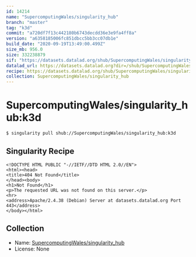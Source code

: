 ```yaml
---
id: 14214
name: "SupercomputingWales/singularity_hub"
branch: "master"
tag: "k3d"
commit: "a720df7f13c442180b6743decdd36e3e9fa4ff8a"
version: "a6358185006fc851dbcc5bb3cc07db1e"
build_date: "2020-09-19T13:49:00.499Z"
size_mb: 956.0
size: 332238879
sif: "https://datasets.datalad.org/shub/SupercomputingWales/singularity_hub/k3d/2020-09-19-a720df7f-a6358185/a6358185006fc851dbcc5bb3cc07db1e.sif"
datalad_url: https://datasets.datalad.org?dir=/shub/SupercomputingWales/singularity_hub/k3d/2020-09-19-a720df7f-a6358185/
recipe: https://datasets.datalad.org/shub/SupercomputingWales/singularity_hub/k3d/2020-09-19-a720df7f-a6358185/Singularity
collection: SupercomputingWales/singularity_hub
---
```


# SupercomputingWales/singularity_hub:k3d

```bash
$ singularity pull shub://SupercomputingWales/singularity_hub:k3d
```

## Singularity Recipe

```singularity
<!DOCTYPE HTML PUBLIC "-//IETF//DTD HTML 2.0//EN">
<html><head>
<title>404 Not Found</title>
</head><body>
<h1>Not Found</h1>
<p>The requested URL was not found on this server.</p>
<hr>
<address>Apache/2.4.38 (Debian) Server at datasets.datalad.org Port 443</address>
</body></html>
```

## Collection

 - Name: [SupercomputingWales/singularity_hub](https://github.com/SupercomputingWales/singularity_hub)
 - License: None

